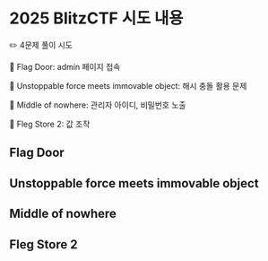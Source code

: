 # 2025 BlitzCTF 시도 내용

✏️ 4문제 풀이 시도

📌 Flag Door: admin 페이지 접속

📌 Unstoppable force meets immovable object: 해시 충돌 활용 문제

📌 Middle of nowhere: 관리자 아이디, 비밀번호 노출

📌 Fleg Store 2: 값 조작

## Flag Door

## Unstoppable force meets immovable object

## Middle of nowhere

## Fleg Store 2
